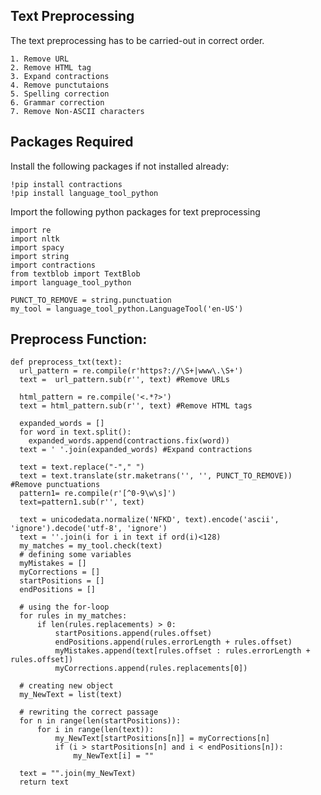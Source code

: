 ## Text Preprocessing
The text preprocessing has to be carried-out in correct order. 

    1. Remove URL
    2. Remove HTML tag
    3. Expand contractions
    4. Remove punctutaions
    5. Spelling correction
    6. Grammar correction
    7. Remove Non-ASCII characters
## Packages Required
Install the following packages if not installed already:

    !pip install contractions
    !pip install language_tool_python
        
Import the following python packages for text preprocessing

    import re
    import nltk
    import spacy
    import string
    import contractions
    from textblob import TextBlob
    import language_tool_python
    
    PUNCT_TO_REMOVE = string.punctuation
    my_tool = language_tool_python.LanguageTool('en-US')
    
## Preprocess Function:
    def preprocess_txt(text):
      url_pattern = re.compile(r'https?://\S+|www\.\S+') 
      text =  url_pattern.sub(r'', text) #Remove URLs

      html_pattern = re.compile('<.*?>')
      text = html_pattern.sub(r'', text) #Remove HTML tags

      expanded_words = []
      for word in text.split():
        expanded_words.append(contractions.fix(word))
      text = ' '.join(expanded_words) #Expand contractions

      text = text.replace("-"," ")
      text = text.translate(str.maketrans('', '', PUNCT_TO_REMOVE)) #Remove punctuations
      pattern1= re.compile(r'[^0-9\w\s]') 
      text=pattern1.sub(r'', text)

      text = unicodedata.normalize('NFKD', text).encode('ascii', 'ignore').decode('utf-8', 'ignore')
      text = ''.join(i for i in text if ord(i)<128)
      my_matches = my_tool.check(text)  
      # defining some variables  
      myMistakes = []  
      myCorrections = []  
      startPositions = []  
      endPositions = []  

      # using the for-loop  
      for rules in my_matches:  
          if len(rules.replacements) > 0:  
              startPositions.append(rules.offset)  
              endPositions.append(rules.errorLength + rules.offset)  
              myMistakes.append(text[rules.offset : rules.errorLength + rules.offset])  
              myCorrections.append(rules.replacements[0])  

      # creating new object  
      my_NewText = list(text)   

      # rewriting the correct passage  
      for n in range(len(startPositions)):  
          for i in range(len(text)):  
              my_NewText[startPositions[n]] = myCorrections[n]  
              if (i > startPositions[n] and i < endPositions[n]):  
                  my_NewText[i] = ""  

      text = "".join(my_NewText)
      return text
